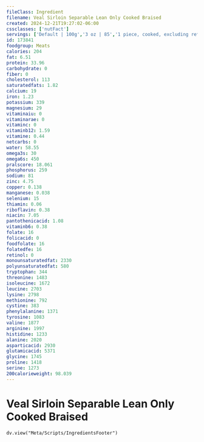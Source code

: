 ```yaml
---
fileClass: Ingredient
filename: Veal Sirloin Separable Lean Only Cooked Braised
created: 2024-12-21T19:27:02-06:00
cssclasses: ['nutFact']
servings: ['Default | 100g','3 oz | 85','1 piece, cooked, excluding refuse (yield from 1 lb raw meat with refuse) | 183']
id: 173841
foodgroup: Meats
calories: 204
fat: 6.51
protein: 33.96
carbohydrate: 0
fiber: 0
cholesterol: 113
saturatedfats: 1.82
calcium: 19
iron: 1.23
potassium: 339
magnesium: 29
vitaminaiu: 0
vitaminarae: 0
vitaminc: 0
vitaminb12: 1.59
vitamine: 0.44
netcarbs: 0
water: 58.55
omega3s: 30
omega6s: 450
pralscore: 18.061
phosphorus: 259
sodium: 81
zinc: 4.75
copper: 0.138
manganese: 0.038
selenium: 15
thiamin: 0.06
riboflavin: 0.38
niacin: 7.05
pantothenicacid: 1.08
vitaminb6: 0.38
folate: 16
folicacid: 0
foodfolate: 16
folatedfe: 16
retinol: 0
monounsaturatedfat: 2330
polyunsaturatedfat: 580
tryptophan: 344
threonine: 1483
isoleucine: 1672
leucine: 2703
lysine: 2798
methionine: 792
cystine: 383
phenylalanine: 1371
tyrosine: 1083
valine: 1877
arginine: 1997
histidine: 1233
alanine: 2020
asparticacid: 2930
glutamicacid: 5371
glycine: 1745
proline: 1418
serine: 1273
200calorieweight: 98.039
---
```


# Veal Sirloin Separable Lean Only Cooked Braised

```dataviewjs
dv.view("Meta/Scripts/IngredientsFooter")
```